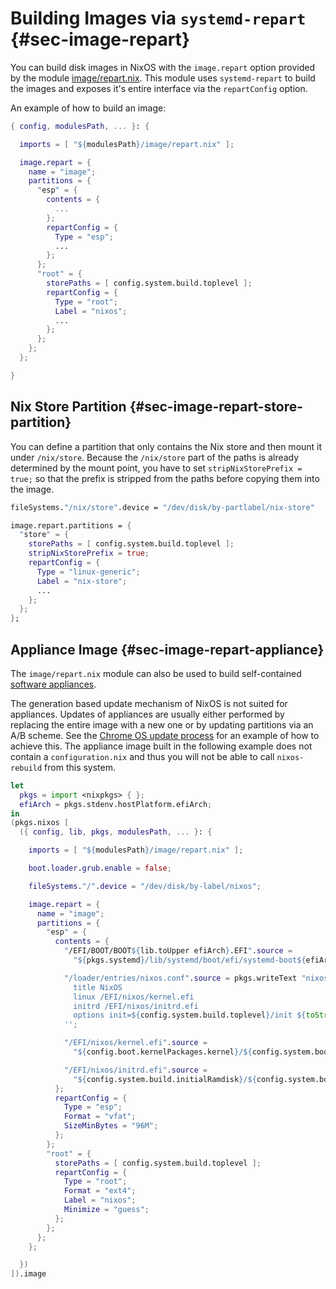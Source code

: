# Building Images via `systemd-repart` {#sec-image-repart}

You can build disk images in NixOS with the `image.repart` option provided by
the module [image/repart.nix][]. This module uses `systemd-repart` to build the
images and exposes it's entire interface via the `repartConfig` option.

[image/repart.nix]: https://github.com/NixOS/nixpkgs/blob/master/nixos/modules/image/repart.nix

An example of how to build an image:

```nix
{ config, modulesPath, ... }: {

  imports = [ "${modulesPath}/image/repart.nix" ];

  image.repart = {
    name = "image";
    partitions = {
      "esp" = {
        contents = {
          ...
        };
        repartConfig = {
          Type = "esp";
          ...
        };
      };
      "root" = {
        storePaths = [ config.system.build.toplevel ];
        repartConfig = {
          Type = "root";
          Label = "nixos";
          ...
        };
      };
    };
  };

}
```

## Nix Store Partition {#sec-image-repart-store-partition}

You can define a partition that only contains the Nix store and then mount it
under `/nix/store`. Because the `/nix/store` part of the paths is already
determined by the mount point, you have to set `stripNixStorePrefix = true;` so
that the prefix is stripped from the paths before copying them into the image.

```nix
fileSystems."/nix/store".device = "/dev/disk/by-partlabel/nix-store"

image.repart.partitions = {
  "store" = {
    storePaths = [ config.system.build.toplevel ];
    stripNixStorePrefix = true;
    repartConfig = {
      Type = "linux-generic";
      Label = "nix-store";
      ...
    };
  };
};
```

## Appliance Image {#sec-image-repart-appliance}

The `image/repart.nix` module can also be used to build self-contained [software
appliances][].

[software appliances]: https://en.wikipedia.org/wiki/Software_appliance

The generation based update mechanism of NixOS is not suited for appliances.
Updates of appliances are usually either performed by replacing the entire
image with a new one or by updating partitions via an A/B scheme. See the
[Chrome OS update process][chrome-os-update] for an example of how to achieve
this. The appliance image built in the following example does not contain a
`configuration.nix` and thus you will not be able to call `nixos-rebuild` from
this system.

[chrome-os-update]: https://chromium.googlesource.com/aosp/platform/system/update_engine/+/HEAD/README.md

```nix
let
  pkgs = import <nixpkgs> { };
  efiArch = pkgs.stdenv.hostPlatform.efiArch;
in
(pkgs.nixos [
  ({ config, lib, pkgs, modulesPath, ... }: {

    imports = [ "${modulesPath}/image/repart.nix" ];

    boot.loader.grub.enable = false;

    fileSystems."/".device = "/dev/disk/by-label/nixos";

    image.repart = {
      name = "image";
      partitions = {
        "esp" = {
          contents = {
            "/EFI/BOOT/BOOT${lib.toUpper efiArch}.EFI".source =
              "${pkgs.systemd}/lib/systemd/boot/efi/systemd-boot${efiArch}.efi";

            "/loader/entries/nixos.conf".source = pkgs.writeText "nixos.conf" ''
              title NixOS
              linux /EFI/nixos/kernel.efi
              initrd /EFI/nixos/initrd.efi
              options init=${config.system.build.toplevel}/init ${toString config.boot.kernelParams}
            '';

            "/EFI/nixos/kernel.efi".source =
              "${config.boot.kernelPackages.kernel}/${config.system.boot.loader.kernelFile}";

            "/EFI/nixos/initrd.efi".source =
              "${config.system.build.initialRamdisk}/${config.system.boot.loader.initrdFile}";
          };
          repartConfig = {
            Type = "esp";
            Format = "vfat";
            SizeMinBytes = "96M";
          };
        };
        "root" = {
          storePaths = [ config.system.build.toplevel ];
          repartConfig = {
            Type = "root";
            Format = "ext4";
            Label = "nixos";
            Minimize = "guess";
          };
        };
      };
    };

  })
]).image
```
